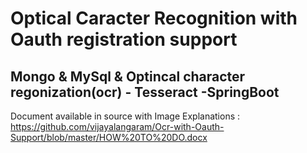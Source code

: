 
Optical Caracter Recognition with Oauth registration support
==================================================================



Mongo & MySql & Optincal character regonization(ocr) - Tesseract -SpringBoot
-----------------------------------------------------------------------------

Document available in source with Image Explanations :
https://github.com/vijayalangaram/Ocr-with-Oauth-Support/blob/master/HOW%20TO%20DO.docx
